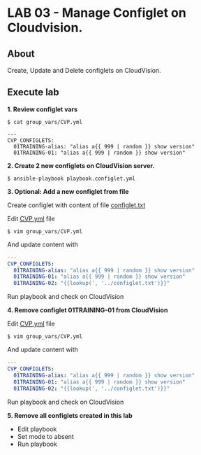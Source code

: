 # LAB 03 - Manage Configlet on Cloudvision.

## About

Create, Update and Delete configlets on CloudVision.

## Execute lab

__1. Review configlet vars__

```shell
$ cat group_vars/CVP.yml

---
CVP_CONFIGLETS:
  01TRAINING-alias: "alias a{{ 999 | random }} show version"
  01TRAINING-01: "alias a{{ 999 | random }} show version"
```

__2. Create 2 new configlets on CloudVision server.__

```shell
$ ansible-playbook playbook.configlet.yml
```

__3. Optional: Add a new configlet from file__

Create configlet with content of file [configlet.txt](configlet.txt)

Edit [CVP.yml](group_vars/CVP.yml) file

```
$ vim group_vars/CVP.yml
```

And update content with

```yaml
---
CVP_CONFIGLETS:
  01TRAINING-alias: "alias a{{ 999 | random }} show version"
  01TRAINING-01: "alias a{{ 999 | random }} show version"
  01TRAINING-02: "{{lookup(', '../configlet.txt')}}"
```

Run playbook and check on CloudVision

__4. Remove configlet 01TRAINING-01 from CloudVision__

Edit [CVP.yml](group_vars/CVP.yml) file

```
$ vim group_vars/CVP.yml
```

And update content with

```yaml
---
CVP_CONFIGLETS:
  01TRAINING-alias: "alias a{{ 999 | random }} show version"
  01TRAINING-01: "alias a{{ 999 | random }} show version"
  01TRAINING-02: "{{lookup(', '../configlet.txt')}}"
```

Run playbook and check on CloudVision

__5. Remove all configlets created in this lab__

- Edit playbook
- Set mode to absent
- Run playbook